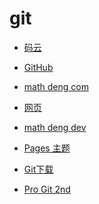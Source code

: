 <div id = "首"></div>
<script src = "../js/首.js"></script>


# git


* [码云](https://gitee.com/)


* [GitHub](https://github.com/)
* [math deng com](https://github.com/mathdeng/mathdeng.github.io)
* [网页](https://github.com/mathdeng/mathdeng.github.io/tree/main/网页)
* [math deng dev](https://github.dev/mathdeng/mathdeng.github.io)


* [Pages 主题](https://pages.github.com/themes/)


* [Git下载](https://git-scm.com/)
* [Pro Git 2nd](https://git-scm.com/book/zh/v2)
